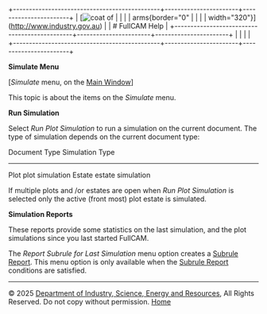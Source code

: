 +----------------------------------------------+-----------------------+-----------------------+
| [![coat of                                   |                       | [](index.htm)         |
| arms](imgs/DISER-inline_Mono.png){border="0" |                       |                       |
| width="320"}](http://www.industry.gov.au)    |                       | # FullCAM Help        |
+----------------------------------------------+-----------------------+-----------------------+
|                                              |                       |                       |
+----------------------------------------------+-----------------------+-----------------------+

**Simulate Menu**

\[*Simulate* menu, on the [Main Window](217_Main%20Window.htm)\]

This topic is about the items on the *Simulate* menu.

**Run Simulation**

Select *Run Plot Simulation* to run a simulation on the current
document. The type of simulation depends on the current document type:

  Document Type   Simulation Type
  --------------- -------------------
  Plot            plot simulation
  Estate          estate simulation

If multiple plots and /or estates are open when *Run Plot Simulation* is
selected only the active (front most) plot estate is simulated.

**Simulation Reports**

These reports provide some statistics on the last simulation, and the
plot simulations since you last started FullCAM.

The *Report Subrule for Last Simulation* menu option creates a [Subrule
Report](http://www.fullcam.au/FullCAMServer2020/Help/227_Subrule%20Report.htm).
This menu option is only available when the [Subrule
Report](http://www.fullcam.au/FullCAMServer2020/Help/227_Subrule%20Report.htm)
conditions are satisfied.

------------------------------------------------------------------------

© 2025 [Department of Industry, Science, Energy and
Resources](http://www.industry.gov.au "Department of Industry, Science, Energy and Resources"),
All Rights Reserved. Do not copy without permission.
[Home](index.htm "help index")
